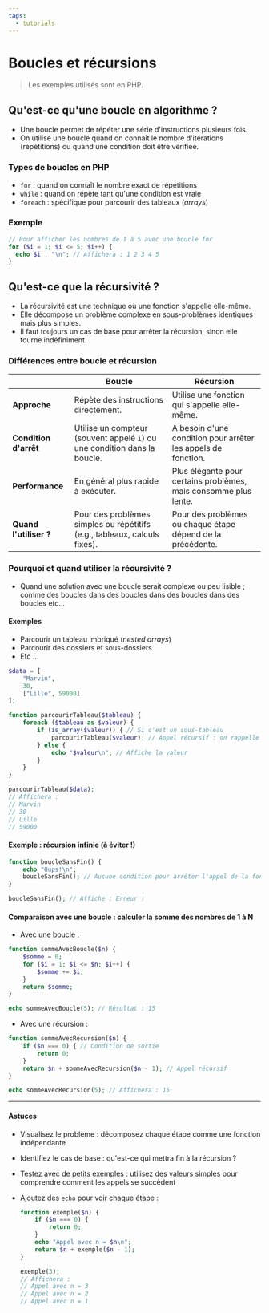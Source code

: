 ```yaml
---
tags:
  - tutorials
---
```


# Boucles et récursions

> Les exemples utilisés sont en PHP.

## Qu'est-ce qu'une boucle en algorithme ?

- Une boucle permet de répéter une série d'instructions plusieurs fois.
- On utilise une boucle quand on connaît le nombre d'itérations (répétitions) ou quand une condition doit être vérifiée.

### Types de boucles en PHP

- `for` : quand on connaît le nombre exact de répétitions
- `while` : quand on répète tant qu'une condition est vraie
- `foreach` : spécifique pour parcourir des tableaux (_arrays_)

### Exemple

```php
// Pour afficher les nombres de 1 à 5 avec une boucle for
for ($i = 1; $i <= 5; $i++) {
  echo $i . "\n"; // Affichera : 1 2 3 4 5
}
```

## Qu'est-ce que la récursivité ?

- La récursivité est une technique où une fonction s'appelle elle-même.
- Elle décompose un problème complexe en sous-problèmes identiques mais plus simples.
- Il faut toujours un cas de base pour arrêter la récursion, sinon elle tourne indéfiniment.

### Différences entre boucle et récursion

|                        | **Boucle**                                                                | **Récursion**                                                    |
| ---------------------- | ------------------------------------------------------------------------- | ---------------------------------------------------------------- |
| **Approche**           | Répète des instructions directement.                                      | Utilise une fonction qui s'appelle elle-même.                    |
| **Condition d'arrêt**  | Utilise un compteur (souvent appelé `i`) ou une condition dans la boucle. | A besoin d'une condition pour arrêter les appels de fonction.    |
| **Performance**        | En général plus rapide à exécuter.                                        | Plus élégante pour certains problèmes, mais consomme plus lente. |
| **Quand l'utiliser ?** | Pour des problèmes simples ou répétitifs (e.g., tableaux, calculs fixes). | Pour des problèmes où chaque étape dépend de la précédente.      |

### Pourquoi et quand utiliser la récursivité ?

- Quand une solution avec une boucle serait complexe ou peu lisible ; comme des boucles dans des boucles dans des boucles dans des boucles etc...

#### Exemples

- Parcourir un tableau imbriqué (_nested arrays_)
- Parcourir des dossiers et sous-dossiers
- Etc ...

```php
$data = [
    "Marvin",
    30,
    ["Lille", 59000]
];

function parcourirTableau($tableau) {
    foreach ($tableau as $valeur) {
        if (is_array($valeur)) { // Si c'est un sous-tableau
            parcourirTableau($valeur); // Appel récursif : on rappelle la fonction
        } else {
            echo "$valeur\n"; // Affiche la valeur
        }
    }
}

parcourirTableau($data);
// Affichera :
// Marvin
// 30
// Lille
// 59000
```

#### Exemple : récursion infinie (à éviter !)

```php
function boucleSansFin() {
    echo "Oups!\n";
    boucleSansFin(); // Aucune condition pour arrêter l'appel de la fonction
}

boucleSansFin(); // Affiche : Erreur !
```

#### Comparaison avec une boucle : calculer la somme des nombres de 1 à N

- Avec une boucle :

```php
function sommeAvecBoucle($n) {
    $somme = 0;
    for ($i = 1; $i <= $n; $i++) {
        $somme += $i;
    }
    return $somme;
}

echo sommeAvecBoucle(5); // Résultat : 15
```

- Avec une récursion :

```php
function sommeAvecRecursion($n) {
    if ($n === 0) { // Condition de sortie
        return 0;
    }
    return $n + sommeAvecRecursion($n - 1); // Appel récursif
}

echo sommeAvecRecursion(5); // Affichera : 15
```

---

#### Astuces

- Visualisez le problème : décomposez chaque étape comme une fonction indépendante
- Identifiez le cas de base : qu'est-ce qui mettra fin à la récursion ?
- Testez avec de petits exemples : utilisez des valeurs simples pour comprendre comment les appels se succèdent
- Ajoutez des `echo` pour voir chaque étape :

  ```php
  function exemple($n) {
      if ($n === 0) {
          return 0;
      }
      echo "Appel avec n = $n\n";
      return $n + exemple($n - 1);
  }

  exemple(3);
  // Affichera :
  // Appel avec n = 3
  // Appel avec n = 2
  // Appel avec n = 1
  ```
